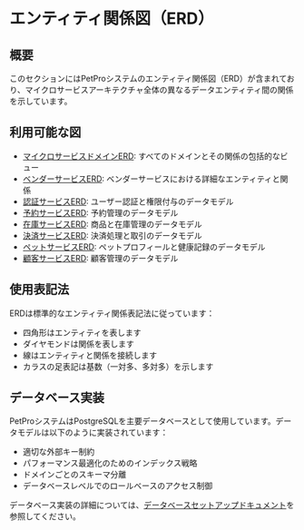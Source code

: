 # エンティティ関係図（ERD）

## 概要
このセクションにはPetProシステムのエンティティ関係図（ERD）が含まれており、マイクロサービスアーキテクチャ全体の異なるデータエンティティ間の関係を示しています。

## 利用可能な図

- [マイクロサービスドメインERD](./microservices-domain-erd.md): すべてのドメインとその関係の包括的なビュー
- [ベンダーサービスERD](./vendor-service-erd.md): ベンダーサービスにおける詳細なエンティティと関係
- [認証サービスERD](./auth-service-erd.md): ユーザー認証と権限付与のデータモデル
- [予約サービスERD](./booking-service-erd.md): 予約管理のデータモデル
- [在庫サービスERD](./inventory-service-erd.md): 商品と在庫管理のデータモデル
- [決済サービスERD](./payment-service-erd.md): 決済処理と取引のデータモデル
- [ペットサービスERD](./pet-service-erd.md): ペットプロフィールと健康記録のデータモデル
- [顧客サービスERD](./customer-service-erd.md): 顧客管理のデータモデル

## 使用表記法

ERDは標準的なエンティティ関係表記法に従っています：
- 四角形はエンティティを表します
- ダイヤモンドは関係を表します
- 線はエンティティと関係を接続します
- カラスの足表記は基数（一対多、多対多）を示します

## データベース実装

PetProシステムはPostgreSQLを主要データベースとして使用しています。データモデルは以下のように実装されています：
- 適切な外部キー制約
- パフォーマンス最適化のためのインデックス戦略
- ドメインごとのスキーマ分離
- データベースレベルでのロールベースのアクセス制御

データベース実装の詳細については、[データベースセットアップドキュメント](../../jp/architecture/database-setup.md)を参照してください。
